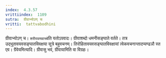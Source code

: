 ```yaml
---
index:  4.3.57
vrittiindex:  1109
sutra:  ग्रीवाभ्योऽण् च
vritti:  tattvabodhini 
---
```


ग्रीवाभ्योऽण् च। `शरीरावयवाच्चे`ति यतोऽपवादः। ग्रीवाशब्दो धमनीसङ्घाते वर्तते। तत्र उद्भूतावयवसङ्घातविवक्षया सूत्रे बहुवचनम्। तिरोहितावयवसङ्घातविवक्षायां त्वेकवचनान्तादप्यण्ढञौ स्त एव। ग्रैवेयमित्यादि। ग्रीवासु भवं, ग्रीवायामिति वा विग्रहः। 


